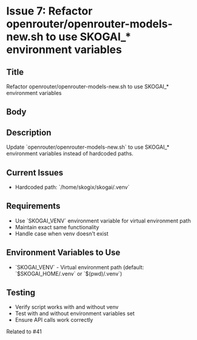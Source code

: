 # Issue 7: Refactor openrouter/openrouter-models-new.sh to use SKOGAI_* environment variables

## Title
Refactor openrouter/openrouter-models-new.sh to use SKOGAI_* environment variables

## Body
## Description
Update \`openrouter/openrouter-models-new.sh\` to use SKOGAI_* environment variables instead of hardcoded paths.

## Current Issues
- Hardcoded path: \`/home/skogix/skogai/.venv\`

## Requirements
- Use \`SKOGAI_VENV\` environment variable for virtual environment path
- Maintain exact same functionality
- Handle case when venv doesn't exist

## Environment Variables to Use
- \`SKOGAI_VENV\` - Virtual environment path (default: \`\$SKOGAI_HOME/.venv\` or \`\$(pwd)/.venv\`)

## Testing
- Verify script works with and without venv
- Test with and without environment variables set
- Ensure API calls work correctly

Related to #41

